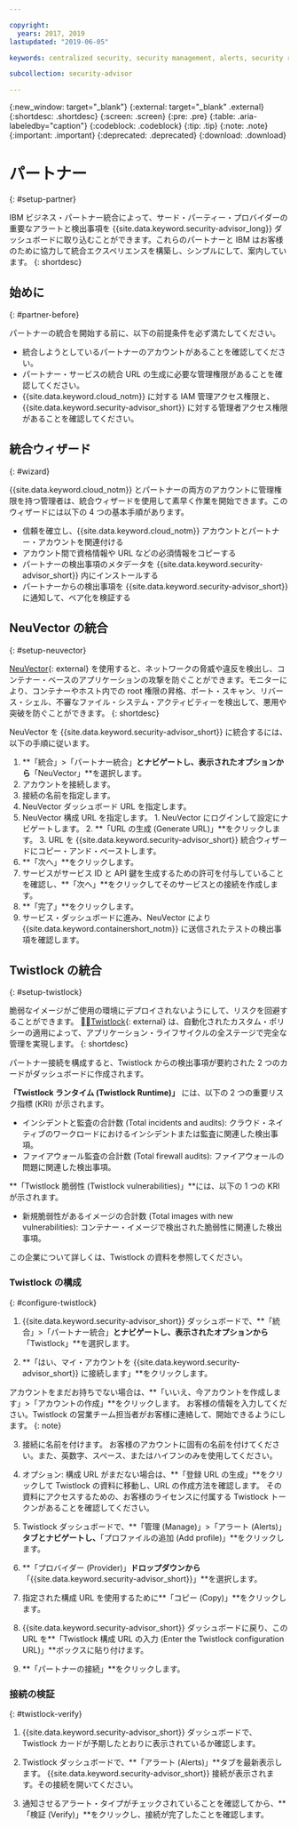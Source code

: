 ```yaml
---

copyright:
  years: 2017, 2019
lastupdated: "2019-06-05"

keywords: centralized security, security management, alerts, security risk, insights, threat detection

subcollection: security-advisor

---
```


{:new_window: target="_blank"}
{:external: target="_blank" .external}
{:shortdesc: .shortdesc}
{:screen: .screen}
{:pre: .pre}
{:table: .aria-labeledby="caption"}
{:codeblock: .codeblock}
{:tip: .tip}
{:note: .note}
{:important: .important}
{:deprecated: .deprecated}
{:download: .download}


# パートナー
{: #setup-partner}

IBM ビジネス・パートナー統合によって、サード・パーティー・プロバイダーの重要なアラートと検出事項を {{site.data.keyword.security-advisor_long}} ダッシュボードに取り込むことができます。これらのパートナーと IBM はお客様のために協力して統合エクスペリエンスを構築し、シンプルにして、案内しています。
{: shortdesc}

## 始めに
{: #partner-before}

パートナーの統合を開始する前に、以下の前提条件を必ず満たしてください。

* 統合しようとしているパートナーのアカウントがあることを確認してください。
* パートナー・サービスの統合 URL の生成に必要な管理権限があることを確認してください。
* {{site.data.keyword.cloud_notm}} に対する IAM 管理アクセス権限と、{{site.data.keyword.security-advisor_short}} に対する管理者アクセス権限があることを確認してください。

## 統合ウィザード
{: #wizard}

{{site.data.keyword.cloud_notm}} とパートナーの両方のアカウントに管理権限を持つ管理者は、統合ウィザードを使用して素早く作業を開始できます。このウィザードには以下の 4 つの基本手順があります。

* 信頼を確立し、{{site.data.keyword.cloud_notm}} アカウントとパートナー・アカウントを関連付ける
* アカウント間で資格情報や URL などの必須情報をコピーする
* パートナーの検出事項のメタデータを {{site.data.keyword.security-advisor_short}} 内にインストールする
* パートナーからの検出事項を {{site.data.keyword.security-advisor_short}} に通知して、ペア化を検証する


## NeuVector の統合
{: #setup-neuvector}

[NeuVector](https://neuvector.com){: external} を使用すると、ネットワークの脅威や違反を検出し、コンテナー・ベースのアプリケーションの攻撃を防ぐことができます。モニターにより、コンテナーやホスト内での root 権限の昇格、ポート・スキャン、リバース・シェル、不審なファイル・システム・アクティビティーを検出して、悪用や突破を防ぐことができます。
{: shortdesc}

NeuVector を {{site.data.keyword.security-advisor_short}} に統合するには、以下の手順に従います。

1. **「統合」>「パートナー統合」**とナビゲートし、表示されたオプションから**「NeuVector」**を選択します。
2. アカウントを接続します。
  1. 接続の名前を指定します。
  2. NeuVector ダッシュボード URL を指定します。
  3. NeuVector 構成 URL を指定します。
    1. NeuVector にログインして設定にナビゲートします。
    2. **「URL の生成 (Generate URL)」**をクリックします。
    3. URL を {{site.data.keyword.security-advisor_short}} 統合ウィザードにコピー・アンド・ペーストします。
  4. **「次へ」**をクリックします。
3. サービスがサービス ID と API 鍵を生成するための許可を付与していることを確認し、**「次へ」**をクリックしてそのサービスとの接続を作成します。
4. **「完了」**をクリックします。
5. サービス・ダッシュボードに進み、NeuVector により {{site.data.keyword.containershort_notm}} に送信されたテストの検出事項を確認します。



## Twistlock の統合
{: #setup-twistlock}

脆弱なイメージがご使用の環境にデプロイされないようにして、リスクを回避することができます。 [Twistlock](https://www.twistlock.com){: external} は、自動化されたカスタム・ポリシーの適用によって、アプリケーション・ライフサイクルの全ステージで完全な管理を実現します。
{: shortdesc}

パートナー接続を構成すると、Twistlock からの検出事項が要約された 2 つのカードがダッシュボードに作成されます。

**「Twistlock ランタイム (Twistlock Runtime)」** には、以下の 2 つの重要リスク指標 (KRI) が示されます。

* インシデントと監査の合計数 (Total incidents and audits): クラウド・ネイティブのワークロードにおけるインシデントまたは監査に関連した検出事項。
* ファイアウォール監査の合計数 (Total firewall audits): ファイアウォールの問題に関連した検出事項。

**「Twistlock 脆弱性 (Twistlock vulnerabilities)」**には、以下の 1 つの KRI が示されます。

* 新規脆弱性があるイメージの合計数 (Total images with new vulnerabilities): コンテナー・イメージで検出された脆弱性に関連した検出事項。

この企業について詳しくは、Twistlock の資料を参照してください。

### Twistlock の構成
{: #configure-twistlock}

1. {{site.data.keyword.security-advisor_short}} ダッシュボードで、**「統合」>「パートナー統合」**とナビゲートし、表示されたオプションから**「Twistlock」**を選択します。

2. **「はい、マイ・アカウントを {{site.data.keyword.security-advisor_short}} に接続します」**をクリックします。

  アカウントをまだお持ちでない場合は、**「いいえ、今アカウントを作成します」>「アカウントの作成」**をクリックします。 お客様の情報を入力してください。Twistlock の営業チーム担当者がお客様に連絡して、開始できるようにします。
  {: note}

3. 接続に名前を付けます。 お客様のアカウントに固有の名前を付けてください。また、英数字、スペース、またはハイフンのみを使用してください。

4. オプション: 構成 URL がまだない場合は、**「登録 URL の生成」**をクリックして Twistlock の資料に移動し、URL の作成方法を確認します。 その資料にアクセスするための、お客様のライセンスに付属する Twistlock トークンがあることを確認してください。

5. Twistlock ダッシュボードで、**「管理 (Manage)」>「アラート (Alerts)」**タブとナビゲートし、**「プロファイルの追加 (Add profile)」**をクリックします。

6. **「プロバイダー (Provider)」**ドロップダウンから**「{{site.data.keyword.security-advisor_short}}」**を選択します。

7. 指定された構成 URL を使用するために**「コピー (Copy)」**をクリックします。

8. {{site.data.keyword.security-advisor_short}} ダッシュボードに戻り、この URL を**「Twistlock 構成 URL の入力 (Enter the Twistlock configuration URL)」**ボックスに貼り付けます。

9. **「パートナーの接続」**をクリックします。

### 接続の検証
{: #twistlock-verify}

1. {{site.data.keyword.security-advisor_short}} ダッシュボードで、Twistlock カードが予期したとおりに表示されているか確認します。

2. Twistlock ダッシュボードで、**「アラート (Alerts)」**タブを最新表示します。 {{site.data.keyword.security-advisor_short}} 接続が表示されます。その接続を開いてください。

3. 通知させるアラート・タイプがチェックされていることを確認してから、**「検証 (Verify)」**をクリックし、接続が完了したことを確認します。
